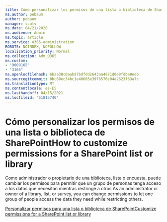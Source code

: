 ```yaml
---
title: Cómo personalizar los permisos de una lista o biblioteca de SharePoint
ms.author: pebaum
author: pebaum
manager: scotv
ms.date: 04/21/2020
ms.audience: Admin
ms.topic: article
ms.service: o365-administration
ROBOTS: NOINDEX, NOFOLLOW
localization_priority: Normal
ms.collection: Adm_O365
ms.custom:
- "9000165"
- "3166"
ms.openlocfilehash: 6baa38c0aab87bdfdd2643aa4871d0e8fdba0eeb
ms.sourcegitcommit: 8bc60ec34bc1e40685e3976576e04a2623f63a7c
ms.translationtype: MT
ms.contentlocale: es-ES
ms.lasthandoff: 04/15/2021
ms.locfileid: "51815740"
---
```

# <a name="how-to-customize-permissions-for-a-sharepoint-list-or-library"></a><span data-ttu-id="7a124-102">Cómo personalizar los permisos de una lista o biblioteca de SharePoint</span><span class="sxs-lookup"><span data-stu-id="7a124-102">How to customize permissions for a SharePoint list or library</span></span>

<span data-ttu-id="7a124-103">Como administrador o propietario de una biblioteca, lista o encuesta, puede cambiar los permisos para permitir que un grupo de personas tenga acceso a los datos que necesitan mientras restringe a otros.</span><span class="sxs-lookup"><span data-stu-id="7a124-103">As an administrator or owner of a library, list, or survey, you can change permissions to let one group of people access the data they need while restricting others.</span></span>

[<span data-ttu-id="7a124-104">Personalizar permisos para una lista o biblioteca de SharePoint</span><span class="sxs-lookup"><span data-stu-id="7a124-104">Customize permissions for a SharePoint list or library</span></span>](https://support.office.com/article/customize-permissions-for-a-sharepoint-list-or-library-02d770f3-59eb-4910-a608-5f84cc297782)